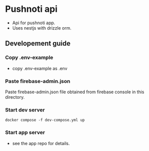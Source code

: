# Pushnoti api

- Api for pushnoti app. 
- Uses nestjs with drizzle orm.

## Developement guide

### Copy .env-example
- copy .env-example as .env

### Paste firebase-admin.json
Paste firebase-admin.json file obtained from firebase console in this directory.

### Start dev server
```
docker compose -f dev-compose.yml up
```

### Start app server
- see the app repo for details.